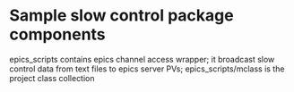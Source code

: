 # Sample slow control package components

epics_scripts contains epics channel access wrapper;
it broadcast slow control data from text files to epics server PVs;
epics_scripts/mclass is the project class collection

